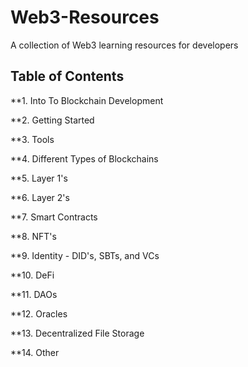 # Web3-Resources

A collection of Web3 learning resources for developers

## Table of Contents

**1. Into To Blockchain Development

**2. Getting Started

**3. Tools 

**4. Different Types of Blockchains

**5. Layer 1's

**6. Layer 2's

**7. Smart Contracts

**8. NFT's

**9. Identity - DID's, SBTs, and VCs

**10. DeFi

**11. DAOs

**12. Oracles

**13. Decentralized File Storage

**14. Other
